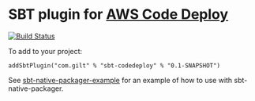 # SBT plugin for [AWS Code Deploy](http://aws.amazon.com/codedeploy/)

[![Build Status](https://travis-ci.org/gilt/sbt-codedeploy.png?branch=master)](https://travis-ci.org/gilt/sbt-codedeploy)

To add to your project:

    addSbtPlugin("com.gilt" % "sbt-codedeploy" % "0.1-SNAPSHOT")

See [sbt-native-packager-example](sbt-native-packager-example/README.md) for an example of how to
use with sbt-native-packager.
